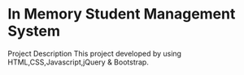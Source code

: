 # In Memory Student Management System
Project Description
This project developed by using HTML,CSS,Javascript,jQuery & Bootstrap. 
